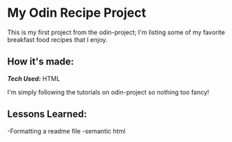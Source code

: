 
# My Odin Recipe Project

This is my first project from the odin-project; I'm listing some of my favorite breakfast food recipes that I enjoy. 

## How it's made:

***Tech Used:*** HTML

I'm simply following the tutorials on odin-project so nothing too fancy! 

## Lessons Learned:

-Formatting a readme file
-semantic html


